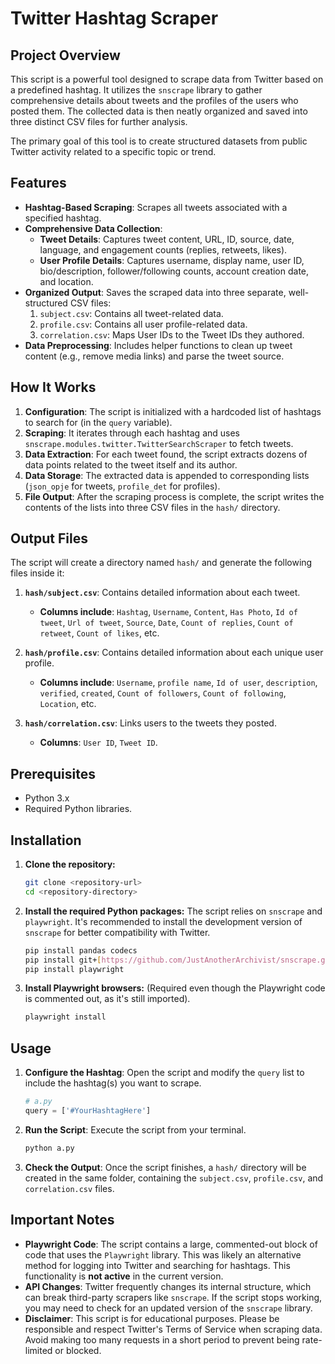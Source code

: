 # Twitter Hashtag Scraper

## Project Overview

This script is a powerful tool designed to scrape data from Twitter based on a predefined hashtag. It utilizes the `snscrape` library to gather comprehensive details about tweets and the profiles of the users who posted them. The collected data is then neatly organized and saved into three distinct CSV files for further analysis.

The primary goal of this tool is to create structured datasets from public Twitter activity related to a specific topic or trend.

## Features

-   **Hashtag-Based Scraping**: Scrapes all tweets associated with a specified hashtag.
-   **Comprehensive Data Collection**:
    -   **Tweet Details**: Captures tweet content, URL, ID, source, date, language, and engagement counts (replies, retweets, likes).
    -   **User Profile Details**: Captures username, display name, user ID, bio/description, follower/following counts, account creation date, and location.
-   **Organized Output**: Saves the scraped data into three separate, well-structured CSV files:
    1.  `subject.csv`: Contains all tweet-related data.
    2.  `profile.csv`: Contains all user profile-related data.
    3.  `correlation.csv`: Maps User IDs to the Tweet IDs they authored.
-   **Data Preprocessing**: Includes helper functions to clean up tweet content (e.g., remove media links) and parse the tweet source.

## How It Works

1.  **Configuration**: The script is initialized with a hardcoded list of hashtags to search for (in the `query` variable).
2.  **Scraping**: It iterates through each hashtag and uses `snscrape.modules.twitter.TwitterSearchScraper` to fetch tweets.
3.  **Data Extraction**: For each tweet found, the script extracts dozens of data points related to the tweet itself and its author.
4.  **Data Storage**: The extracted data is appended to corresponding lists (`json_opje` for tweets, `profile_det` for profiles).
5.  **File Output**: After the scraping process is complete, the script writes the contents of the lists into three CSV files in the `hash/` directory.

## Output Files

The script will create a directory named `hash/` and generate the following files inside it:

1.  **`hash/subject.csv`**: Contains detailed information about each tweet.
    -   **Columns include**: `Hashtag`, `Username`, `Content`, `Has Photo`, `Id of tweet`, `Url of tweet`, `Source`, `Date`, `Count of replies`, `Count of retweet`, `Count of likes`, etc.

2.  **`hash/profile.csv`**: Contains detailed information about each unique user profile.
    -   **Columns include**: `Username`, `profile name`, `Id of user`, `description`, `verified`, `created`, `Count of followers`, `Count of following`, `Location`, etc.

3.  **`hash/correlation.csv`**: Links users to the tweets they posted.
    -   **Columns**: `User ID`, `Tweet ID`.

## Prerequisites

-   Python 3.x
-   Required Python libraries.

## Installation

1.  **Clone the repository:**
    ```bash
    git clone <repository-url>
    cd <repository-directory>
    ```

2.  **Install the required Python packages:**
    The script relies on `snscrape` and `playwright`. It's recommended to install the development version of `snscrape` for better compatibility with Twitter.

    ```bash
    pip install pandas codecs
    pip install git+[https://github.com/JustAnotherArchivist/snscrape.git](https://github.com/JustAnotherArchivist/snscrape.git)
    pip install playwright
    ```
3.  **Install Playwright browsers:**
    (Required even though the Playwright code is commented out, as it's still imported).
    ```bash
    playwright install
    ```

## Usage

1.  **Configure the Hashtag**:
    Open the script and modify the `query` list to include the hashtag(s) you want to scrape.
    ```python
    # a.py
    query = ['#YourHashtagHere']
    ```

2.  **Run the Script**:
    Execute the script from your terminal.
    ```bash
    python a.py
    ```

3.  **Check the Output**:
    Once the script finishes, a `hash/` directory will be created in the same folder, containing the `subject.csv`, `profile.csv`, and `correlation.csv` files.

## Important Notes

* **Playwright Code**: The script contains a large, commented-out block of code that uses the `Playwright` library. This was likely an alternative method for logging into Twitter and searching for hashtags. This functionality is **not active** in the current version.
* **API Changes**: Twitter frequently changes its internal structure, which can break third-party scrapers like `snscrape`. If the script stops working, you may need to check for an updated version of the `snscrape` library.
* **Disclaimer**: This script is for educational purposes. Please be responsible and respect Twitter's Terms of Service when scraping data. Avoid making too many requests in a short period to prevent being rate-limited or blocked.
